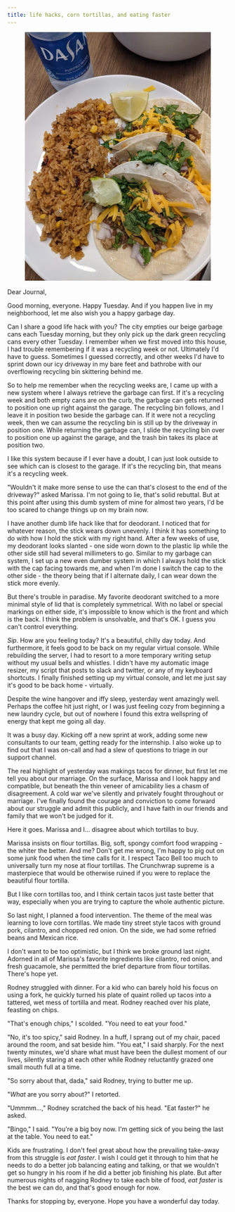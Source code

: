 ```yaml
---
title: life hacks, corn tortillas, and eating faster
---
```


<figure>
  <a href="/images/banners/2020-10-20.jpg">
    <img alt="banner" src="/images/banners/2020-10-20.jpg"/>
  </a>
</figure>

Dear Journal,

Good morning, everyone.  Happy Tuesday.  And if you happen live in my
neighborhood, let me also wish you a happy garbage day.

Can I share a good life hack with you?  The city empties our beige
garbage cans each Tuesday morning, but they only pick up the dark
green recycling cans every other Tuesday.  I remember when we first
moved into this house, I had trouble remembering if it was a recycling
week or not.  Ultimately I'd have to guess.  Sometimes I guessed
correctly, and other weeks I'd have to sprint down our icy driveway in
my bare feet and bathrobe with our overflowing recycling bin
skittering behind me.

So to help me remember when the recycling weeks are, I came up with a
new system where I always retrieve the garbage can first.  If it's a
recycling week and both empty cans are on the curb, the garbage can
gets returned to position one up right against the garage.  The
recycling bin follows, and I leave it in position two beside the
garbage can.  If it were not a recycling week, then we can assume the
recycling bin is still up by the driveway in position one.  While
returning the garbage can, I slide the recycling bin over to position
one up against the garage, and the trash bin takes its place at
position two.

I like this system because if I ever have a doubt, I can just look
outside to see which can is closest to the garage.  If it's the
recycling bin, that means it's a recycling week.

"Wouldn't it make more sense to use the can that's closest to the end
of the driveway?" asked Marissa.  I'm not going to lie, that's solid
rebuttal.  But at this point after using this dumb system of mine for
almost two years, I'd be too scared to change things up on my brain
now.

I have another dumb life hack like that for deodorant.  I noticed that
for whatever reason, the stick wears down unevenly.  I think it has
something to do with how I hold the stick with my right hand.  After a
few weeks of use, my deodorant looks slanted - one side worn down to
the plastic lip while the other side still had several millimeters to
go.  Similar to my garbage can system, I set up a new even dumber
system in which I always hold the stick with the cap facing towards
me, and when I'm done I switch the cap to the other side - the theory
being that if I alternate daily, I can wear down the stick more
evenly.

But there's trouble in paradise.  My favorite deodorant switched to a
more minimal style of lid that is completely symmetrical.  With no
label or special markings on either side, it's impossible to know
which is the front and which is the back.  I think the problem is
unsolvable, and that's OK.  I guess you can't control everything.

_Sip_.  How are you feeling today?  It's a beautiful, chilly day
today.  And furthermore, it feels good to be back on my regular
virtual console.  While rebuilding the server, I had to resort to a
more temporary writing setup without my usual bells and whistles.  I
didn't have my automatic image resizer, my script that posts to slack
and twitter, or any of my keyboard shortcuts.  I finally finished
setting up my virtual console, and let me just say it's good to be
back home - virtually.

Despite the wine hangover and iffy sleep, yesterday went amazingly
well.  Perhaps the coffee hit just right, or I was just feeling cozy
from beginning a new laundry cycle, but out of nowhere I found this
extra wellspring of energy that kept me going all day.

It was a busy day.  Kicking off a new sprint at work, adding some new
consultants to our team, getting ready for the internship.  I also
woke up to find out that I was on-call and had a slew of questions to
triage in our support channel.

The real highlight of yesterday was makings tacos for dinner, but
first let me tell you about our marriage.  On the surface, Marissa and
I look happy and compatible, but beneath the thin veneer of
amicability lies a chasm of disagreement.  A cold war we've silently
and privately fought throughout or marriage.  I've finally found the
courage and conviction to come forward about our struggle and admit
this publicly, and I have faith in our friends and family that we
won't be judged for it.

Here it goes.  Marissa and I... disagree about which tortillas to buy.

Marissa insists on flour tortillas.  Big, soft, spongy comfort food
wrapping - the whiter the better.  And me?  Don't get me wrong, I'm
happy to pig out on some junk food when the time calls for it.  I
respect Taco Bell too much to universally turn my nose at flour
tortillas.  The Crunchwrap supreme is a masterpiece that would be
otherwise ruined if you were to replace the beautiful flour tortilla.

But I like corn tortillas too, and I think certain tacos just taste
better that way, especially when you are trying to capture the whole
authentic picture.

So last night, I planned a food intervention.  The theme of the meal
was learning to love corn tortillas.  We made tiny street style tacos
with ground pork, cilantro, and chopped red onion.  On the side, we
had some refried beans and Mexican rice.

I don't want to be too optimistic, but I think we broke ground last
night.  Adorned in all of Marissa's favorite ingredients like
cilantro, red onion, and fresh guacamole, she permitted the brief
departure from flour tortillas.  There's hope yet.

Rodney struggled with dinner.  For a kid who can barely hold his focus
on using a fork, he quickly turned his plate of quaint rolled up tacos
into a tattered, wet mess of tortilla and meat.  Rodney reached over
his plate, feasting on chips.

"That's enough chips," I scolded.  "You need to eat your food."

"No, it's too spicy," said Rodney.  In a huff, I sprang out of my
chair, paced around the room, and sat beside him.  "You eat," I said
sharply.  For the next twenty minutes, we'd share what must have been
the dullest moment of our lives, silently staring at each other while
Rodney reluctantly grazed one small mouth full at a time.

"So sorry about that, dada," said Rodney, trying to butter me up.

"_What_ are you sorry about?" I retorted.

"Ummmm...," Rodney scratched the back of his head.  "Eat faster?" he
asked.

"Bingo," I said.  "You're a big boy now.  I'm getting sick of you
being the last at the table.  You need to eat."

Kids are frustrating.  I don't feel great about how the prevailing
take-away from this struggle is _eat faster_.  I wish I could get it
through to him that he needs to do a better job balancing eating and
talking, or that we wouldn't get so hungry in his room if he did a
better job finishing his plate.  But after numerous nights of nagging
Rodney to take each bite of food, _eat faster_ is the best we can do,
and that's good enough for now.

Thanks for stopping by, everyone.  Hope you have a wonderful day
today.
